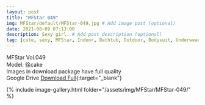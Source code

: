 ```yaml
---
layout: post
title: "MFStar 049"
img: MFStar/default/MFStar-049.jpg # Add image post (optional)
date: 2021-08-09 07:13:00
description: Sexy girl. # Add post description (optional)
tag: [cute, sexy, MFStar, Indoor, Bathtub, Outdoor, Bodysuit, Underwear, Cosplay, Big Tits, Tattoo, CHINAGIRLS]
---
```

MFStar Vol.049  
Model: 徐cake   
Images in download package have full quality                    
Google Drive [Download Full](http://gestyy.com/eoLgy3){:target="_blank"}

{% include image-gallery.html folder="/assets/img/MFStar/MFStar-049/" %}
